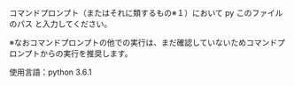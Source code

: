 コマンドプロンプト（またはそれに類するもの※１）において
py このファイルのパス
と入力してください。

※なおコマンドプロンプトの他での実行は、まだ確認していないためコマンドプロンプトからの実行を推奨します。

使用言語：python 3.6.1
